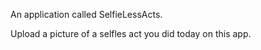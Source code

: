 An application called SelfieLessActs.

Upload a picture of a selfles act you did today on this app.
